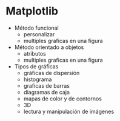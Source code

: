 # Matplotlib

* Método funcional
    * personalizar
    * multiples graficas en una figura
* Método orientado a objetos 
    * atributos
    * multiples graficas en una figura
* Tipos de gráficas    
    * gráficas de dispersión
    * histograma
    * graficas de barras
    * diagramas de caja
    * mapas de color y de contornos
    * 3D
    * lectura y manipulación de imágenes
    
